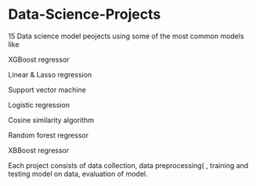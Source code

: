 # Data-Science-Projects

15 Data science model peojects using some of the most common models like

XGBoost regressor

Linear & Lasso regression

Support vector machine

Logistic regression

Cosine similarity algorithm

Random forest regressor

XBBoost regressor

Each project consists of data collection, data preprocessing( , training and testing model on data, evaluation of model.
